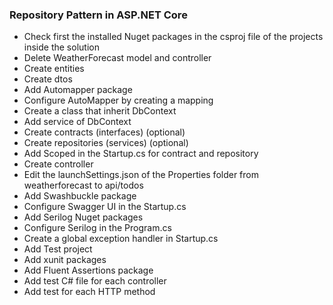 ﻿### Repository Pattern in ASP.NET Core

- Check first the installed Nuget packages in the csproj file of the projects inside the solution
- Delete WeatherForecast model and controller
- Create entities
- Create dtos
- Add Automapper package
- Configure AutoMapper by creating a mapping
- Create a class that inherit DbContext
- Add service of DbContext
- Create contracts (interfaces) (optional)
- Create repositories (services) (optional)
- Add Scoped in the Startup.cs for contract and repository
- Create controller
- Edit the launchSettings.json of the Properties folder from weatherforecast to api/todos
- Add Swashbuckle package
- Configure Swagger UI in the Startup.cs
- Add Serilog Nuget packages
- Configure Serilog in the Program.cs
- Create a global exception handler in Startup.cs
- Add Test project
- Add xunit packages
- Add Fluent Assertions package
- Add test C# file for each controller
- Add test for each HTTP method